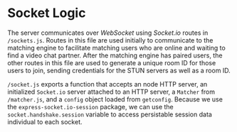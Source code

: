 # Socket Logic

The server communicates over *WebSocket* using *Socket.io* routes in `/sockets.js`. Routes in this file are used initially to communicate to the matching engine to facilitate matching users who are online and waiting to find a video chat partner. After the matching engine has paired users, the other routes in this file are used to generate a unique room ID for those users to join, sending credentials for the STUN servers as well as a room ID.

`/socket.js` exports a function that accepts an node HTTP server, an initialized `Socket.io` server attached to an HTTP server, a `Matcher` from `/matcher.js`, and a `config` object loaded from `getconfig`. Because we use the `express-socket.io-session` package, we can use the `socket.handshake.session` variable to access persistable session data individual to each socket. 